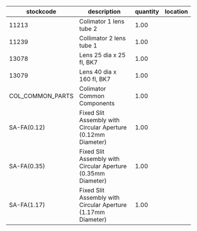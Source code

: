 |stockcode|description|quantity|location|
|---------|-----------|--------|--------|
|11213|Colimator 1 lens tube 2|1.00||
|11239|Collimator 2 lens tube 1|1.00||
|13078|Lens 25 dia x 25 fl, BK7|1.00||
|13079|Lens 40 dia x 160 fl, BK7|1.00||
|COL_COMMON_PARTS|Colimator Common Components|1.00||
|SA-FA(0.12)|Fixed Slit Assembly with Circular Aperture (0.12mm Diameter)|1.00||
|SA-FA(0.35)|Fixed Slit Assembly with Circular Aperture (0.35mm Diameter)|1.00||
|SA-FA(1.17)|Fixed Slit Assembly with Circular Aperture (1.17mm Diameter)|1.00||
